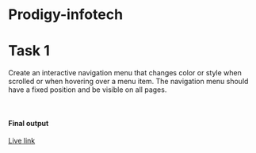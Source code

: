 # Prodigy-infotech
<h1>Task 1</h1>
<p>Create an interactive navigation menu that changes color or style when scrolled or when hovering over a menu item. The navigation menu should have a fixed position and be visible on all pages.  </p><br>
<h4>Final output</h4>
<a href = "https://avi-9305.github.io/SCT_WD_01/" target = "main">Live link</a>



